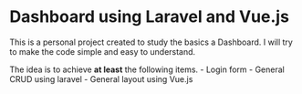 # Dashboard using Laravel and Vue.js

This is a personal project created to study the basics a Dashboard. I will try to make the code simple and easy to understand.

The idea is to achieve **at least** the following items.
    - Login form
    - General CRUD using laravel
    - General layout using Vue.js

